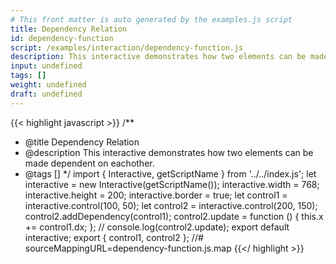 ```yaml
---
# This front matter is auto generated by the examples.js script
title: Dependency Relation
id: dependency-function
script: /examples/interaction/dependency-function.js
description: This interactive demonstrates how two elements can be made dependent on eachother.
input: undefined
tags: []
weight: undefined
draft: undefined
---
```


{{< highlight javascript >}}
/**
* @title Dependency Relation
* @description This interactive demonstrates how two elements can be made dependent on eachother.
* @tags []
*/
import { Interactive, getScriptName } from '../../index.js';
let interactive = new Interactive(getScriptName());
interactive.width = 768;
interactive.height = 200;
interactive.border = true;
let control1 = interactive.control(100, 50);
let control2 = interactive.control(200, 150);
control2.addDependency(control1);
control2.update = function () {
    this.x += control1.dx;
};
// console.log(control2.update);
export default interactive;
export { control1, control2 };
//# sourceMappingURL=dependency-function.js.map
{{</ highlight >}}

